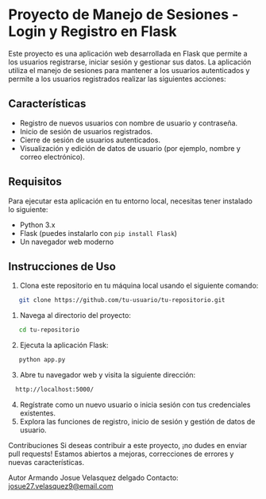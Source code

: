 # Proyecto de Manejo de Sesiones - Login y Registro en Flask

Este proyecto es una aplicación web desarrollada en Flask que permite a los usuarios registrarse, iniciar sesión y gestionar sus datos. La aplicación utiliza el manejo de sesiones para mantener a los usuarios autenticados y permite a los usuarios registrados realizar las siguientes acciones:

## Características

- Registro de nuevos usuarios con nombre de usuario y contraseña.
- Inicio de sesión de usuarios registrados.
- Cierre de sesión de usuarios autenticados.
- Visualización y edición de datos de usuario (por ejemplo, nombre y correo electrónico).

## Requisitos

Para ejecutar esta aplicación en tu entorno local, necesitas tener instalado lo siguiente:

- Python 3.x
- Flask (puedes instalarlo con `pip install Flask`)
- Un navegador web moderno

## Instrucciones de Uso

1. Clona este repositorio en tu máquina local usando el siguiente comando:
```bash
   git clone https://github.com/tu-usuario/tu-repositorio.git
```

1. Navega al directorio del proyecto:
```bash
   cd tu-repositorio
```

2. Ejecuta la aplicación Flask:
```bash
   python app.py
```

3. Abre tu navegador web y visita la siguiente dirección:
```bash
  http://localhost:5000/
```

4. Regístrate como un nuevo usuario o inicia sesión con tus credenciales existentes.
5. Explora las funciones de registro, inicio de sesión y gestión de datos de usuario.

Contribuciones
Si deseas contribuir a este proyecto, ¡no dudes en enviar pull requests! Estamos abiertos a mejoras, correcciones de errores y nuevas características.

Autor
Armando Josue Velasquez delgado 
Contacto: josue27.velasquez9@email.com
